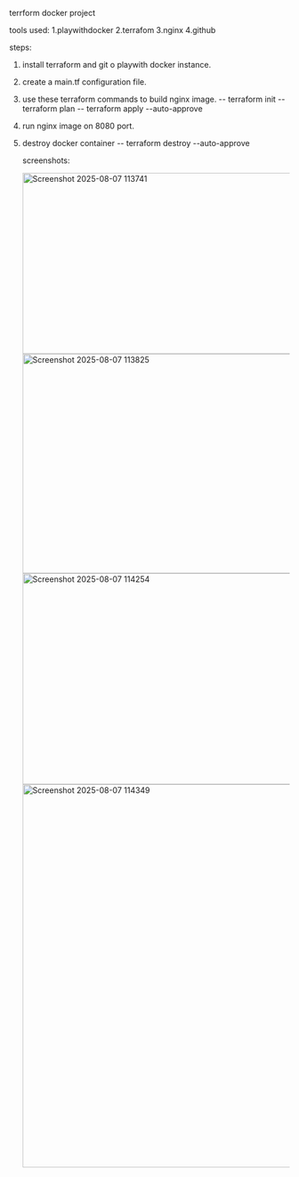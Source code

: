 terrform docker project

tools used:
1.playwithdocker
2.terrafom
3.nginx
4.github

steps:
1. install terraform and git o playwith docker instance.
2. create a main.tf configuration file.
3. use these terraform commands to build nginx image.
   -- terraform init
   -- terraform plan
   -- terraform apply --auto-approve
4. run nginx image on 8080 port.
5. destroy docker container
   -- terraform destroy --auto-approve

   screenshots:

   <img width="914" height="325" alt="Screenshot 2025-08-07 113741" src="https://github.com/user-attachments/assets/0ef4ff1e-abfb-4239-9dc5-8e504e5d44b3" />

   <img width="1437" height="394" alt="Screenshot 2025-08-07 113825" src="https://github.com/user-attachments/assets/19dc0225-d35c-4744-8e9c-653f1ae229aa" />

   <img width="1425" height="379" alt="Screenshot 2025-08-07 114254" src="https://github.com/user-attachments/assets/638956aa-9636-465f-ae91-0065feb1b755" />

   <img width="1865" height="688" alt="Screenshot 2025-08-07 114349" src="https://github.com/user-attachments/assets/8fd3a4ce-bff1-4ad5-9f65-7af43254cdd2" />






